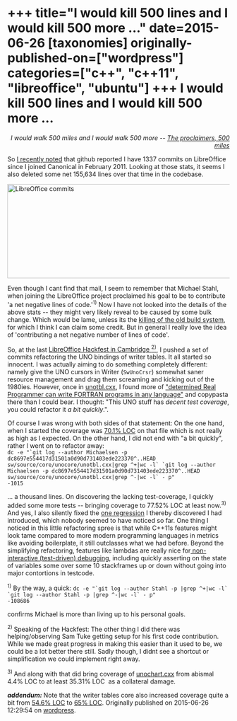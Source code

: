 +++
title="I would kill 500 lines and I would kill 500 more ..."
date=2015-06-26
[taxonomies]
originally-published-on=["wordpress"]
categories=["c++", "c++11", "libreoffice", "ubuntu"]
+++
I would kill 500 lines and I would kill 500 more ...
====================================================

<p style="text-align:right;"><em>I would walk 500 miles and I would walk 500 more</em>
<em>-- <a href="https://www.youtube.com/watch?v=tM0sTNtWDiI">The proclaimers, 500 miles</a></em></p>
<p style="text-align:left;">So <a href="https://twitter.com/Sweet5hark/status/613846026118668288">I recently noted</a> that github reported I have 1337 commits on LibreOffice since I joined Canonical in February 2011. Looking at those stats, it seems I also deleted some net 155,634 lines over that time in the codebase.</p>
<p style="text-align:left;"><a href="https://skyfromme.files.wordpress.com/2015/06/leetcommits.png"><img class="aligncenter size-large wp-image-1078" src="https://skyfromme.files.wordpress.com/2015/06/leetcommits.png?w=519" alt="LibreOffice commits" width="519" height="213" /></a></p>
<p style="text-align:left;">Even though I cant find that mail, I seem to remember that Michael Stahl, when joining the LibreOffice project proclaimed his goal to be to contribute 'a net negative lines of code.'<sup>1)</sup> Now I have not looked into the details of the above stats -- they might very likely reveal to be caused by some bulk change. Which would be lame, unless its the <a href="https://skyfromme.wordpress.com/2013/02/28/one/">killing of the old build system</a>, for which I think I can claim some credit. But in general I really love the idea of 'contributing a net negative number of lines of code'.</p>
<p style="text-align:left;">So, at the last <a href="https://wiki.documentfoundation.org/Hackfest/Cambridge2015">LibreOffice Hackfest in Cambridge <sup>2)</sup></a>, I pushed a set of commits refactoring the UNO bindings of writer tables. It all started so innocent. I was actually aiming to do something completely different: namely give the UNO cursors in Writer (<code>SwUnoCrsr</code>) somewhat saner resource management and drag them screaming and kicking out of the 1980ies. However, once in <a href="https://github.com/LibreOffice/core/blob/master/sw/source/core/unocore/unotbl.cxx">unotbl.cxx</a>, I found more of <a href="http://www.ee.ryerson.ca/~elf/hack/realmen.html">"determined Real Programmer can write FORTRAN programs in any language"</a> and copypasta there than I could bear. I thought: "This UNO stuff has <em>decent test coverage</em>, you could refactor it <em>a bit</em> <em>quickly</em>.".</p>
Of course I was wrong with both sides of that statement: On the one hand, when I started the coverage was <a href="http://dev-builds.libreoffice.org/lcov_reports/master~2014-11-02_22.37.32/sw/source/core/unocore/unotbl.cxx.gcov.html">70.1% LOC</a> on that file which is not really as high as I expected. On the other hand, I did not end with "a bit quickly", rather I went on to refactor away:<code>
dc -e "`git log --author Michaelsen -p dc8697e554417d31501a0d90d731403ede223370^..HEAD sw/source/core/unocore/unotbl.cxx|grep ^+|wc -l` `git log --author Michaelsen -p dc8697e554417d31501a0d90d731403ede223370^..HEAD sw/source/core/unocore/unotbl.cxx|grep ^-|wc -l` - p"
-1015
</code>
<p style="text-align:left;">... a thousand lines. On discovering the lacking test-coverage, I quickly added some more tests -- bringing coverage to 77.52% LOC at least now.<sup>3)</sup> And yes, I also silently fixed the <a href="https://github.com/LibreOffice/core/commit/684d2ad37aed1240eea03dac381acd1c73383b20">one regression</a> I thereby discovered I had introduced, which nobody seemed to have noticed so far. One thing I noticed in this little refactoring spree is that while C++11s features might look tame compared to more modern programming languages in metrics like avoiding boilerplate, it still outclasses what we had before. Beyond the simplifying refactoring, features like lambdas are really nice for<a href="http://nabble.documentfoundation.org/OSX-uiwriter-stacktrace-needed-tp4151007p4151083.html"> non-interactive (test-driven) debugging,</a> including quickly asserting on the state of variables some over some 10 stackframes up or down without going into major contortions in testcode.</p>
<sup>1)</sup> By the way, a quick:
<code>dc -e "`git log --author Stahl -p |grep ^+|wc -l` `git log --author Stahl -p |grep ^-|wc -l` - p"
-108686</code>

confirms Michael is more than living up to his personal goals.

<sup>2) </sup>Speaking of the Hackfest: The other thing I did there was helping/observing Sam Tuke getting setup for his first code contribution. While we made great progress in making this easier than it used to be, we could be a lot better there still. Sadly though, I didnt see a shortcut or simplification we could implement right away.

<sup>3) </sup>And along with that did bring coverage of <a href="http://lcov.libreoffice.org/sw/source/core/unocore/unochart.cxx.gcov.html">unochart.cxx</a> from abismal 4.4% LOC to at least 35.31% LOC  as a collateral damage.

<strong><em>addendum: </em></strong>Note that the writer tables core also increased coverage quite a bit from <a href="http://dev-builds.libreoffice.org/lcov_reports/master~2014-11-02_22.37.32/sw/source/core/table/index.html">54.6% LOC</a> to <a href="http://lcov.libreoffice.org/sw/source/core/table/index.html">65% LOC</a>.
Originally published on 2015-06-26 12:29:54 on [wordpress](https://skyfromme.wordpress.com/2015/06/26/i-would-kill-500-lines-and-i-would-kill-500-more/).

